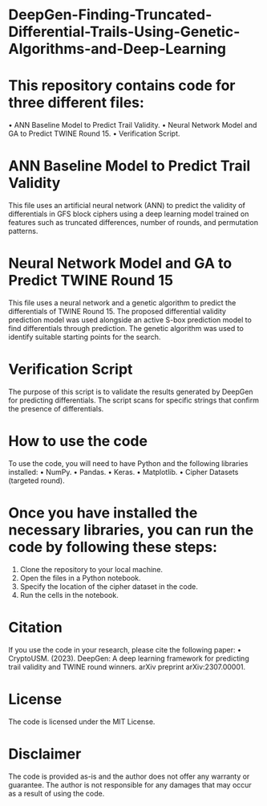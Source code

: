 # DeepGen-Finding-Truncated-Differential-Trails-Using-Genetic-Algorithms-and-Deep-Learning
# This repository contains code for three different files:
  •	ANN Baseline Model to Predict Trail Validity.
  •	Neural Network Model and GA to Predict TWINE Round 15.
  •	Verification Script.
# ANN Baseline Model to Predict Trail Validity
  This file uses an artificial neural network (ANN) to predict the validity of differentials in GFS block ciphers using a deep learning model trained on features such as truncated differences, number of rounds, and permutation patterns.
# Neural Network Model and GA to Predict TWINE Round 15
  This file uses a neural network and a genetic algorithm to predict the differentials of TWINE Round 15. The proposed differential validity prediction model was used alongside an active S-box prediction model to find differentials through prediction. The genetic algorithm was used to identify suitable starting points for the search.
# Verification Script
  The purpose of this script is to validate the results generated by DeepGen for predicting differentials. The script scans for specific strings that confirm the presence of differentials.
# How to use the code
  To use the code, you will need to have Python and the following libraries installed:
  •	NumPy.
  •	Pandas.
  •	Keras.
  •	Matplotlib.
  •	Cipher Datasets (targeted round).
# Once you have installed the necessary libraries, you can run the code by following these steps:
  1.	Clone the repository to your local machine.
  2.	Open the files in a Python notebook.
  3.	Specify the location of the cipher dataset in the code.
  4.	Run the cells in the notebook.
# Citation
  If you use the code in your research, please cite the following paper:
  •	CryptoUSM. (2023). DeepGen: A deep learning framework for predicting trail validity and TWINE round winners. arXiv preprint arXiv:2307.00001.
# License
  The code is licensed under the MIT License.
# Disclaimer
  The code is provided as-is and the author does not offer any warranty or guarantee. The author is not responsible for any damages that may occur as a result of using the code.

